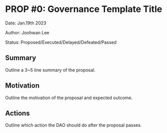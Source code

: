 # PROP #0: Governance Template Title

Date: Jan.19th 2023

Author: Joohwan Lee

Status: Proposed/Executed/Delayed/Defeated/Passed

## Summary
Outline a 3~5 line summary of the proposal.

## Motivation
Outline the motivation of the proposal and expected outcome.

## Actions
Outline which action the DAO should do after the proposal passes.
